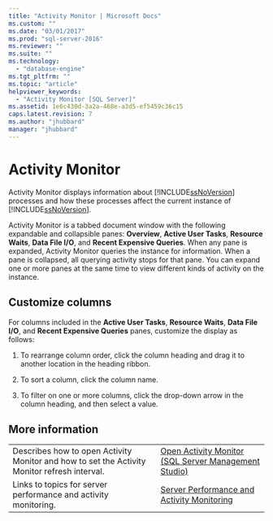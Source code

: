 ```yaml
---
title: "Activity Monitor | Microsoft Docs"
ms.custom: ""
ms.date: "03/01/2017"
ms.prod: "sql-server-2016"
ms.reviewer: ""
ms.suite: ""
ms.technology: 
  - "database-engine"
ms.tgt_pltfrm: ""
ms.topic: "article"
helpviewer_keywords: 
  - "Activity Monitor [SQL Server]"
ms.assetid: 1e6c430d-3a2a-468e-a3d5-ef5459c36c15
caps.latest.revision: 7
ms.author: "jhubbard"
manager: "jhubbard"
---
```

# Activity Monitor
  Activity Monitor displays information about [!INCLUDE[ssNoVersion](../../advanced-analytics/r-services/includes/ssnoversion-md.md)] processes and how these processes affect the current instance of [!INCLUDE[ssNoVersion](../../advanced-analytics/r-services/includes/ssnoversion-md.md)].  
  
 Activity Monitor is a tabbed document window with the following expandable and collapsible panes: **Overview**, **Active User Tasks**, **Resource Waits**, **Data File I/O**, and **Recent Expensive Queries**. When any pane is expanded, Activity Monitor queries the instance for information. When a pane is collapsed, all querying activity stops for that pane. You can  expand one or more panes at the same time to view different kinds of activity on the instance.  
 
 ## Customize columns 
 For columns included in the **Active User Tasks**, **Resource Waits**, **Data File I/O**, and **Recent Expensive Queries** panes, customize the display as follows:  
  
1.  To rearrange column order, click the column heading and drag it to another location in the heading ribbon.  
  
2.  To sort a column, click the column name.  
  
3.  To filter on one or more columns, click the drop-down arrow in the column heading, and then select a value.  
  
## More information  
   
|||  
|-|-|  
|Describes how to open Activity Monitor and how to set the Activity Monitor refresh interval.|[Open Activity Monitor &#40;SQL Server Management Studio&#41;](../../relational-databases/monitor/open-activity-monitor-sql-server-management-studio.md)|  
|Links to topics for server performance and activity monitoring.|[Server Performance and Activity Monitoring](../../relational-databases/performance/server-performance-and-activity-monitoring.md)|  
  
  